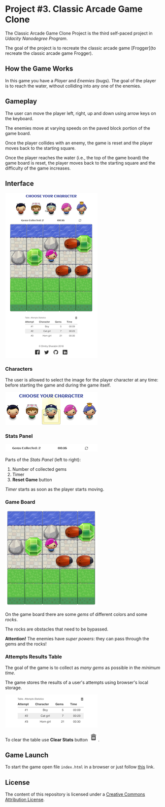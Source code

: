 # Project #3.  Classic Arcade Game Clone
The  Classic Arcade Game Clone Project is the third self-paced project in _Udacity Nanodegree Program_.

The goal of the project is to recreate the classic arcade game [Frogger](to recreate the classic arcade game Frogger).

## How the Game Works
In this game you have a _Player_ and _Enemies_ (bugs). The goal of the player is to reach the water, without colliding into any one of the enemies.

## Gameplay
The user can move the player left, right, up and down using arrow
keys on the keyboard.

The enemies move at varying speeds on the paved block portion of the game board.

Once the player collides with an enemy, the game is reset and the player moves back to the starting square.

Once the player reaches the water (i.e., the top of the game board) the game board is reset, the player moves back to the starting square and the difficulty of the game increases.

## Interface
![Game Interface](screenshots/interface.png)

### Characters
The user is allowed to select the image for the player character at any time: before starting the game and during the game itself.

![Characters](screenshots/character-hover.png)

### Stats Panel
![Stats Panel](screenshots/stats-panel.png)

Parts of the _Stats Panel_ (left to right):

1. Number of collected gems
1. Timer
1. **Reset Game** button

_Timer_ starts as soon as the player starts moving.

### Game Board
![Game Board](screenshots/board.png)

On the game board there are some _gems_ of different colors and some _rocks_.

The rocks are obstacles that need to be bypassed.

**Attention!** The enemies have _super powers_: they can pass through the gems and the rocks!

### Attempts Results Table
The goal of the game is to collect as _many gems_ as possible in the _minimum time_.

The game stores the results of a user's attempts using browser's local storage.

![Attempts Results](screenshots/attempts.png)

To clear the table use **Clear Stats** button ![Clear Results](screenshots/clear-results-button.png).

## Game Launch
To start the game open file `index.html` in a browser or just follow
[this](https://dmitrysharabin.github.io/project-3-classic-arcade-game-clone/) link.

## License
The content of this repository is licensed under a [Creative Commons Attribution License](http://creativecommons.org/licenses/by/3.0/us/).
